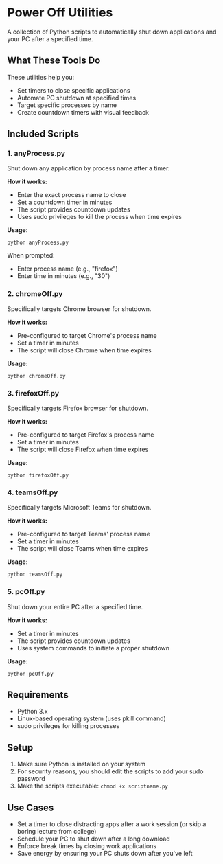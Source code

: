 # Power Off Utilities

A collection of Python scripts to automatically shut down applications and your PC after a specified time.

## What These Tools Do

These utilities help you:
- Set timers to close specific applications
- Automate PC shutdown at specified times
- Target specific processes by name
- Create countdown timers with visual feedback

## Included Scripts

### 1. anyProcess.py
Shut down any application by process name after a timer.

**How it works:**
- Enter the exact process name to close
- Set a countdown timer in minutes
- The script provides countdown updates
- Uses sudo privileges to kill the process when time expires

**Usage:**
```
python anyProcess.py
```

When prompted:
- Enter process name (e.g., "firefox")
- Enter time in minutes (e.g., "30")

### 2. chromeOff.py
Specifically targets Chrome browser for shutdown.

**How it works:**
- Pre-configured to target Chrome's process name
- Set a timer in minutes
- The script will close Chrome when time expires

**Usage:**
```
python chromeOff.py
```

### 3. firefoxOff.py
Specifically targets Firefox browser for shutdown.

**How it works:**
- Pre-configured to target Firefox's process name
- Set a timer in minutes
- The script will close Firefox when time expires

**Usage:**
```
python firefoxOff.py
```

### 4. teamsOff.py
Specifically targets Microsoft Teams for shutdown.

**How it works:**
- Pre-configured to target Teams' process name
- Set a timer in minutes
- The script will close Teams when time expires

**Usage:**
```
python teamsOff.py
```

### 5. pcOff.py
Shut down your entire PC after a specified time.

**How it works:**
- Set a timer in minutes
- The script provides countdown updates
- Uses system commands to initiate a proper shutdown

**Usage:**
```
python pcOff.py
```

## Requirements

- Python 3.x
- Linux-based operating system (uses pkill command)
- sudo privileges for killing processes

## Setup

1. Make sure Python is installed on your system
2. For security reasons, you should edit the scripts to add your sudo password
3. Make the scripts executable: `chmod +x scriptname.py`

## Use Cases

- Set a timer to close distracting apps after a work session (or skip a boring lecture from college)
- Schedule your PC to shut down after a long download
- Enforce break times by closing work applications
- Save energy by ensuring your PC shuts down after you've left
